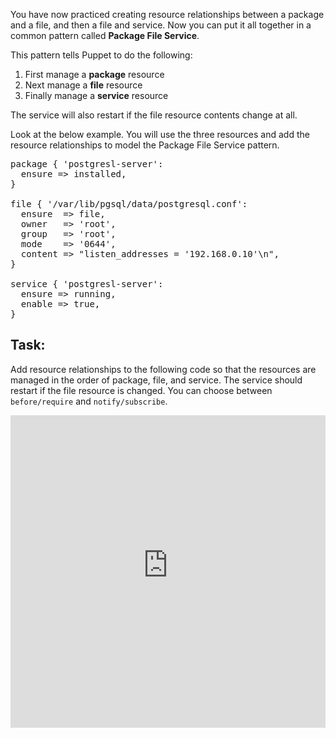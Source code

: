 You have now practiced creating resource relationships between a package and a file, and then a file and service. Now you can put it all together in a common pattern called **Package File Service**.

This pattern tells Puppet to do the following:

1. First manage a **package** resource
2. Next manage a **file** resource
3. Finally manage a **service** resource

The service will also restart if the file resource contents change at all.

Look at the below example. You will use the three resources and add the resource relationships to model the Package File Service pattern.

<pre>
package { 'postgresl-server':
  ensure =&gt; installed,
}

file { '/var/lib/pgsql/data/postgresql.conf':
  ensure  =&gt; file,
  owner   =&gt; 'root',
  group   =&gt; 'root',
  mode    =&gt; '0644',
  content =&gt; "listen_addresses = '192.168.0.10'\n",
}

service { 'postgresl-server':
  ensure =&gt; running,
  enable =&gt; true,
}
</pre>

## Task:
Add resource relationships to the following code so that the resources are managed in the order of package, file, and service. The service should restart if the file resource is changed. You can choose between `before/require` and `notify/subscribe`.

<iframe src="https://magicbox.classroom.puppet.com/scenario/package_file_service" width="100%" height="500px" frameborder="0"></iframe>
